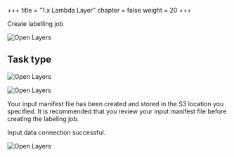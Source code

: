 +++
title = "1.x Lambda Layer"
chapter = false
weight = 20
+++

Create labelling job

![Open Layers](10_labeling_job/images/create-labeling-job-1.png "Open Layers")

## Task type

![Open Layers](10_labeling_job/images/create-labeling-job-2.png "Open Layers")

![Open Layers](10_labeling_job/images/create-labeling-job-3.png "Open Layers")

Your input manifest file has been created and stored in the S3 location you specified. It is recommended that you review your input manifest file before creating the labeling job.

Input data connection successful.

![Open Layers](10_labeling_job/images/create-labeling-job-4.png "Open Layers")

